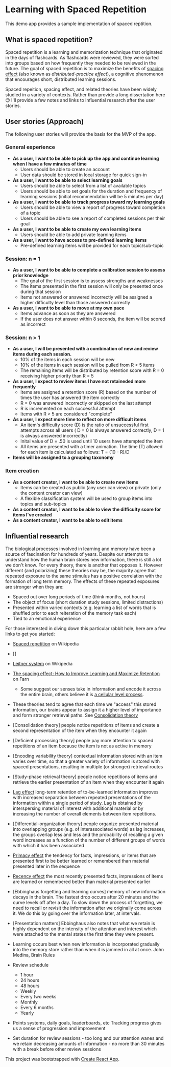 # Learning with Spaced Repetition

This demo app provides a sample implementation of spaced reptition.

## What is spaced repetition?

Spaced repetition is a learning and memorization technique that originated in the days of flashcards. As flashcards were reviewed, they were sorted into groups based on how frequently they needed to be reviewed in the future. The goal of spaced repetition is to maximize the benefits of [spacing effect](https://dictionary.apa.org/spacing-effect) (also known as _distributed-practice effect_), a cognitive phenomenon that encourages short, distributed learning sessions. 

Spaced repeition, spacing effect, and related theories have been widely studied in a variety of contexts. Rather than provide a long dissertation here :wink: I'll provide a few notes and links to influential research after the user stories.

## User stories (Approach)

The following user stories will provide the basis for the MVP of the app.

### General experience

- **As a user, I want to be able to pick up the app and continue learning when I have a few minutes of time**
   - Users should be able to create an account
   - User data should be stored in local storage for quick sign-in
- **As a user, I want to be able to select learning goals**
   - Users should be able to select from a list of available topics
   - Users should be able to set goals for the duration and frequency of learning sessions (initial recommendation will be 5 minutes per day)
- **As a user, I want to be able to track progress toward my learning goals** 
   - Users should be able to view a report of progress toward completion of a topic
   - Users should be able to see a report of completed sessions per their goal
- **As a user, I want to be able to create my own learning items**
   - Users should be able to add private learning items 
- **As a user, I want to have access to pre-defined learning items**
   - Pre-defined learning items will be provided for each topic/sub-topic

### Session: n = 1

- **As a user, I want to be able to complete a calibration session to assess prior knowledge**
   - The goal of the first session is to assess strengths and weaknesses
   - The items presented in the first session will only be presented once during that session
   - Items not answered or answered incorrectly will be assigned a higher difficulty level than those answered correctly
- **As a user, I want to be able to move at my own pace**
   - Items advance as soon as they are answered
   - If the user does not answer within 8 seconds, the item will be scored as incorrect
   

### Session: n > 1

- **As a user, I will be presented with a combination of new and review items during each session.**
   - 10% of the items in each session will be new
   - 10% of the items in each session will be pulled from R > 5 items
   - The remaining items will be distributed by retention score with R = 0 receiving higher priority than R = 5
- **As a user, I expect to review items I have not retaineded more frequently**
   - Items are assigned a retention score (R) based on the number of times the user has answered the item correctly
   - R = 0 was answered incorrectly or skipped on the last attempt
   - R is incremented on each successful attempt
   - Items with R > 5 are considered "complete"
- **As a user, I expect more time to reflect on more difficult items**
   - An item's difficulty score (D) is the ratio of unsuccessful first attempts across all users ( D = 0 is always answered correctly, D = 1 is always answered incorrectly)
   - Inital value of D = .50 is used until 10 users have attempted the item
   - All items are presented with a timer animation. The time (T) allowed for each item is calculated as follows: T = (10 - R)/D
- **Items will be assigned to a grouping taxonomy**

### Item creation

- **As a content creator, I want to be able to create new items**
   - Items can be created as public (any user can view) or private (only the content creator can view)
   - A flexible classification system will be used to group items into topics and sub-topics
- **As a content creator, I want to be able to view the difficulty score for items I've created**
- **As a content creator, I want to be able to edit items**

## Influential research

The biological processes involved in learning and memory have been a source of fascination for hundreds of years. Despite our attempts to understand how the human brain stores new information, there is still a lot we don't know. For every theory, there is another that opposes it. However different (and polarizing) these theories may be, the majority agree that repeated exposure to the same stimulus has a positive correlation with the formation of long term memory. The effects of these repeated exposures are stronger when they are:

- Spaced out over long periods of time (think months, not hours)
- The object of focus (short duration study sessions, limited distractions)
- Presented within varied contexts (e.g. learning a list of words that is shuffled prior to each reiteration of the memory task each)
- Tied to an emotional experience

For those interested in diving down this particular rabbit hole, here are a few links to get you started:

- [Spaced repetition](https://en.wikipedia.org/wiki/Spaced_repetition) on Wikipedia
- []
- [Leitner system](https://en.wikipedia.org/wiki/Leitner_system) on Wikipedia 
- [The spacing effect: How to Improve Learning and Maximize Retention](https://fs.blog/2018/12/spacing-effect/) on Farn
   - Some suggest our senses take in information and encode it across the entire brain, others believe it is [a cellular level process](https://en.wikipedia.org/wiki/Hebbian_theory).
- These theories tend to agree that each time we "access" this stored information, our brains appear to assign it a higher level of importance and form stronger retrieval paths. See [Consolidation theory](https://www.nature.com/articles/35044580) 

- [Consolidation theory] people notice repetitions of items and create a second representation of the item when they encounter it again
- [Deficient processing theory] people pay more attention to spaced repetitions of an item because the item is not as active in memory
- [Encoding variability theory] contextual information stored with an item varies over time, so that a greater variety of information is stored with spaced presentations, resulting in multiple (or stronger) retrieval routes
- [Study-phase retrieval theory] people notice repetitions of items and retrieve the earlier presentation of an item when they encounter it again
- [Lag effect](https://dictionary.apa.org/lag-effect) long-term retention of to-be-learned information improves with increased separation between repeated presentations of the information within a single period of study. Lag is obtained by interspersing material of interest with additional material or by increasing the number of overall elements between item repetitions.
- [Differential-organization theory] people organize presented material into overlapping groups (e.g. of interassociated words) as lag increases, the groups overlap less and less and the probability of recalling a given word increases as a function of the number of different groups of words with which it has been associated
- [Primacy effect](https://dictionary.apa.org/primacy-effect) the tendency for facts, impressions, or items that are presented first to be better learned or remembered than material presented later in the sequence
- [Recency effect](https://dictionary.apa.org/recency-effect) the most recently presented facts, impressions of items are learned or remembered better than material presented earlier
- [Ebbinghaus forgetting and learning curves] memory of new information decays in the brain. The fastest drop occurs after 20 minutes and the curve levels off after a day. To slow down the process of forgetting, we need to recall or revisit the information after we originally come across it. We do this by going over the information later, at intervals.
- [Presentation matters] Ebbinghaus also notes that what we retain is highly dependent on the intensity of the attention and interest which were attached to the mental states the first time they were present.

- Learning occurs best when new information is incorporated gradually into the memory store rather than when it is jammed in all at once. John Medina, Brain Rules

- Review schedule
   - 1 hour
   - 24 hours
   - 48 hours
   - Weekly
   - Every two weeks
   - Monthly
   - Every 6 months
   - Yearly
- Points systems, daily goals, leaderboards, etc Tracking progress gives us a sense of progression and improvement
- Set duration for review sessions - too long and our attention wanes and we retain decreasing amounts of information - no more than 30 minutes with a break before other review sessions

This project was bootstrapped with [Create React App](https://github.com/facebook/create-react-app).

